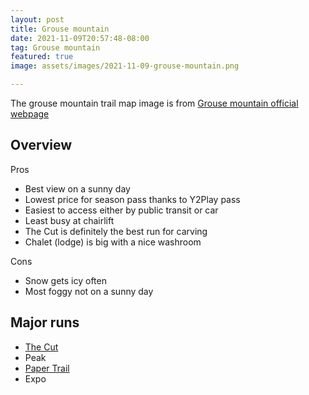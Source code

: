 ```yaml
---
layout: post
title: Grouse mountain
date: 2021-11-09T20:57:48-08:00
tag: Grouse mountain
featured: true
image: assets/images/2021-11-09-grouse-mountain.png

---
```


The grouse mountain trail map image is from [Grouse mountain official webpage](https://www.grousemountain.com/mountain-map/winter)

## Overview

Pros

* Best view on a sunny day
* Lowest price for season pass thanks to Y2Play pass
* Easiest to access either by public transit or car
* Least busy at chairlift
* The Cut is definitely the best run for carving
* Chalet (lodge) is big with a nice washroom

Cons

* Snow gets icy often
* Most foggy not on a sunny day

## Major runs

* [The Cut](http://localhost:4000/the-cut/)
* Peak
* [Paper Trail](http://localhost:4000/paper-trail/)
* Expo
